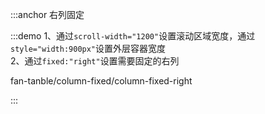 :::anchor 右列固定

:::demo 1、通过`scroll-width="1200"`设置滚动区域宽度，通过`style="width:900px"`设置外层容器宽度<br>2、通过`fixed:"right"`设置需要固定的右列

fan-tanble/column-fixed/column-fixed-right

:::
